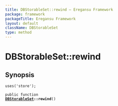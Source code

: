 ```yaml
---
title: DBStorableSet::rewind — Eregansu Framework
package: framework
packageTitle: Eregansu Framework
layout: default
className: DBStorableSet
type: method
---
```


# DBStorableSet::rewind

## Synopsis

<code>uses('store');</code>

<code>public function <b><a href="DBStorableSet">DBStorableSet</a>::rewind</b>()</code>

